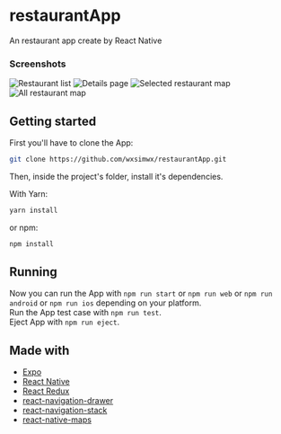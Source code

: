 # restaurantApp

An restaurant app create by React Native

### Screenshots
![Restaurant list](https://i.imgur.com/507YhqT.png)
![Details page](https://i.imgur.com/xIbzkvh.png)
![Selected restaurant map](https://i.imgur.com/MQBJmNs.png)
![All restaurant map](https://i.imgur.com/Cbv9pwq.png)

## Getting started

First you'll have to clone the App:

```bash
git clone https://github.com/wxsimwx/restaurantApp.git
```

Then, inside the project's folder, install it's dependencies.

With Yarn:

```bash
yarn install
```

or npm:

```bash
npm install
```

## Running
Now you can run the App with `npm run start` or `npm run web` or `npm run android` or `npm run ios` depending on your platform.\
Run the App test case with `npm run test`.\
Eject App with `npm run eject`.

## Made with
- [Expo](https://www.npmjs.com/package/expo)
- [React Native](https://facebook.github.io/react-native/)
- [React Redux](https://react-redux.js.org/)
- [react-navigation-drawer](https://github.com/react-navigation/drawer)
- [react-navigation-stack](https://www.npmjs.com/package/react-navigation-stack)
- [react-native-maps](https://github.com/react-native-maps/react-native-maps)
